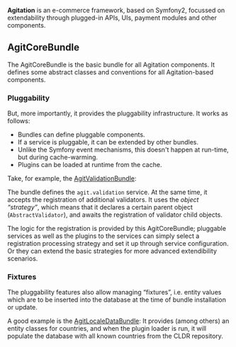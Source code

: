 **Agitation** is an e-commerce framework, based on Symfony2, focussed on
extendability through plugged-in APIs, UIs, payment modules and other
components.

## AgitCoreBundle

The AgitCoreBundle is the basic bundle for all Agitation components. It defines
some abstract classes and conventions for all Agitation-based components.

### Pluggability

But, more importantly, it provides the pluggability infrastructure. It works as
follows:

- Bundles can define pluggable components.
- If a service is pluggable, it can be extended by other bundles.
- Unlike the Symfony event mechanisms, this doesn't happen at run-time, but during cache-warming.
- Plugins can be loaded at runtime from the cache.

Take, for example, the [AgitValidationBundle](https://www.github.com/agitation/AgitValidationBundle):

The bundle defines the `agit.validation` service. At the same time, it accepts
the registration of additional validators. It uses the *object “strategy”*, which
means that it declares a certain parent object (`AbstractValidator`), and awaits
the registration of validator child objects.

The logic for the registration is provided by this AgitCoreBundle; pluggable
services as well as the plugins to the services can simply select a registration
processing strategy and set it up through service configuration. Or they can
extend the basic strategies for more advanced extendibility scenarios.

### Fixtures

The pluggability features also allow managing “fixtures”, i.e. entity values
which are to be inserted into the database at the time of bundle installation or
update.

A good example is the [AgitLocaleDataBundle](https://www.github.com/agitation/AgitLocaleDataBundle):
It provides (among others) an entity classes for countries, and when the plugin loader is run,
it will populate the database with all known countries from the CLDR repository.
